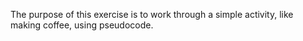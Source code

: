 The purpose of this exercise is to work through a simple activity, like making coffee, using pseudocode.